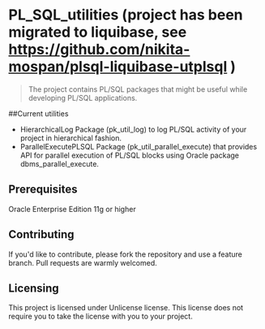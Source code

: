 # PL_SQL_utilities (project has been migrated to liquibase, see https://github.com/nikita-mospan/plsql-liquibase-utplsql )
> The project contains PL/SQL packages that might be useful while developing PL/SQL applications.

##Current utilities

* HierarchicalLog
Package (pk_util_log) to log PL/SQL activity of your project in hierarchical fashion.
* ParallelExecutePLSQL
Package (pk_util_parallel_execute) that provides API for parallel execution of PL/SQL blocks using Oracle package dbms_parallel_execute.

## Prerequisites

Oracle Enterprise Edition 11g or higher

## Contributing

If you'd like to contribute, please fork the repository and use a feature branch. Pull requests are warmly welcomed.

## Licensing

This project is licensed under Unlicense license. This license does not require you to take the license with you to your project.
